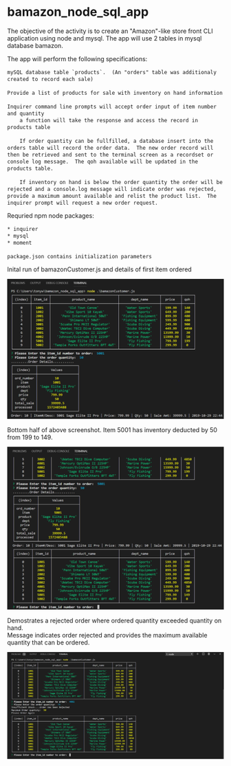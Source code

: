 # bamazon_node_sql_app

The objective of the activity is to create an "Amazon"-like store front CLI application using node and mysql.  The app will use 2 tables in mysql database bamazon.

The app will perform the following specifications:

    mySQL database table `products`.  (An "orders" table was additionaly created to record each sale)

    Provide a list of products for sale with inventory on hand information

    Inquirer command line prompts will accept order input of item number and quantity
        a function will take the response and access the record in products table
        
        If order quantity can be fullfilled, a database insert into the orders table will record the order data.  The new order record will then be retrieved and sent to the terminal screen as a recordset or console log message.  The qoh available will be updated in the products table.

        If inventory on hand is below the order quantity the order will be rejected and a console.log message will indicate order was rejected, provide a maximum amount available and relist the product list.  The inquirer prompt will request a new order request.

 Requried npm node packages:
    
    * inquirer
    * mysql
    * moment

    package.json contains initialization parameters 


Inital run of bamazonCustomer.js and details of first item ordered

![imagecapture](images/successful_order1.PNG)

Bottom half of above screenshot.  Item 5001 has inventory deducted by 50 from 199 to 149.

![imagecapture](images/successful_order2.PNG)

Demostrates a rejected order where ordered quantity exceeded quantity on hand.  
Message indicates order rejected and provides the maximum available quantity that can be ordered.

![imagecapture](images/rejected_order.PNG)
